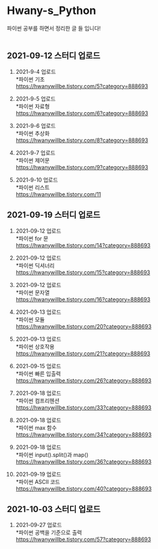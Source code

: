 # Hwany-s_Python
파이썬 공부를 하면서 정리한 글 들 입니다!<br/>
<br/>
## 2021-09-12 스터디 업로드 <br/>

1. 2021-9-4 업로드  <br/>
  *파이썬 기초 <br/>
  https://hwanywillbe.tistory.com/5?category=888693 <br/>

2. 2021-9-5 업로드 <br/>
  *파이썬 자료형 <br/>
  https://hwanywillbe.tistory.com/6?category=888693 <br/>
  
1. 2021-9-6 업로드 <br/>
  *파이썬 추상화 <br/>
  https://hwanywillbe.tistory.com/8?category=888693 <br/>
  
1. 2021-9-7 업로드 <br/>
  *파이썬 제어문 <br/>
  https://hwanywillbe.tistory.com/9?category=888693 <br/>
  
1. 2021-9-10 업로드 <br/>
  *파이썬 리스트 <br/>
  https://hwanywillbe.tistory.com/11 <br/>
  
  
## 2021-09-19 스터디 업로드 <br/>

1. 2021-09-12 업로드 <br/>
  *파이썬 for 문 <br/>
  https://hwanywillbe.tistory.com/14?category=888693 <br/>
  
1. 2021-09-12 업로드 <br/>
  *파이썬 딕셔너리 <br/>
  https://hwanywillbe.tistory.com/15?category=888693 <br/>
  
1. 2021-09-12 업로드 <br/>
  *파이썬 문자열 <br/>
  https://hwanywillbe.tistory.com/16?category=888693 <br/>
  
1. 2021-09-13 업로드 <br/>
  *파이썬 모듈 <br/>
  https://hwanywillbe.tistory.com/20?category=888693 <br/>
  
1. 2021-09-13 업로드 <br/>
  *파이썬 상호작용 <br/>
  https://hwanywillbe.tistory.com/21?category=888693 <br/>
  
1. 2021-09-15 업로드 <br/>
  *파이썬 빠른 입출력 <br/>
  https://hwanywillbe.tistory.com/26?category=888693 <br/>
  
1. 2021-09-18 업로드 <br/>
  *파이썬 컴프리헨션 <br/>
  https://hwanywillbe.tistory.com/33?category=888693 <br/>
  
1. 2021-09-18 업로드 <br/>
  *파이썬 max 함수 <br/>
  https://hwanywillbe.tistory.com/34?category=888693 <br/>

1. 2021-09-18 업로드 <br/>
  *파이썬 input().split()과 map() <br/>
  https://hwanywillbe.tistory.com/36?category=888693 <br/>

1. 2021-09-19 업로드 <br/>
  *파이썬 ASCII 코드 <br/>
  https://hwanywillbe.tistory.com/40?category=888693 <br/>


## 2021-10-03 스터디 업로드 <br/>

1. 2021-09-27 업로드 <br/>
  *파이썬 공백을 기준으로 출력 <br/>
  https://hwanywillbe.tistory.com/57?category=888693 <br/>

